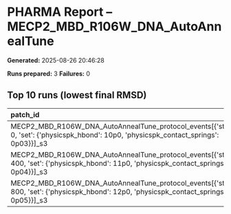 # PHARMA Report – MECP2_MBD_R106W_DNA_AutoAnnealTune

**Generated:** 2025-08-26 20:46:28

**Runs prepared:** 3
**Failures:** 0

## Top 10 runs (lowest final RMSD)

| patch_id                                                                                                                                  |      RMSD |       Rg |   total_loss |
|:------------------------------------------------------------------------------------------------------------------------------------------|----------:|---------:|-------------:|
| MECP2_MBD_R106W_DNA_AutoAnnealTune_protocol_events[{'step': 0, 'set': {'physicspk_hbond': 10p0, 'physicspk_contact_springs': 0p03}}]_s3   |   3.50721 |  11.4016 |       107.05 |
| MECP2_MBD_R106W_DNA_AutoAnnealTune_protocol_events[{'step': 400, 'set': {'physicspk_hbond': 11p0, 'physicspk_contact_springs': 0p04}}]_s3 | nan       | nan      |       nan    |
| MECP2_MBD_R106W_DNA_AutoAnnealTune_protocol_events[{'step': 800, 'set': {'physicspk_hbond': 12p0, 'physicspk_contact_springs': 0p05}}]_s3 | nan       | nan      |       nan    |

